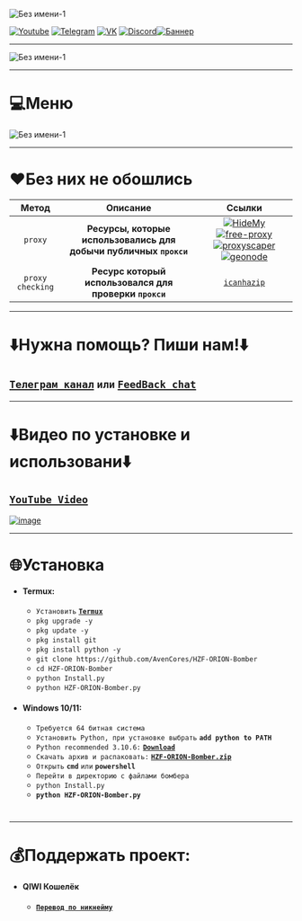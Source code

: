 ![Без имени-1](https://user-images.githubusercontent.com/64781822/184989363-0f13533a-42ff-47d0-b956-abd7b35448e4.png)

[![Youtube](https://user-images.githubusercontent.com/64781822/185656066-cdb875f1-ade6-4499-ae50-79a4f61fdc3e.png)](https://www.youtube.com/c/HZFYT/) [![Telegram](https://user-images.githubusercontent.com/64781822/185657127-657c530b-3849-4931-ab91-63d6f0508330.png)](https://t.me/hzfnews) [![VK](https://user-images.githubusercontent.com/64781822/185657778-21a240e2-da1f-4b72-b37e-447c9adebfcb.png)](https://vk.com/hzforum1) [![Discord](https://user-images.githubusercontent.com/64781822/185659753-b997c6db-c91a-42c0-8876-6826d46568ba.png)](https://discord.com/invite/7bneGfUS5h)[![Баннер](https://user-images.githubusercontent.com/64781822/185762634-2483a0c0-f81a-419e-b41c-8d11fb4a92d2.png)](https://github.com/Lucky1376/ORION-Bomber)

___
![Без имени-1](https://user-images.githubusercontent.com/64781822/185710900-b19394a1-3d64-4096-8b11-307588f8600e.png)
___

# 💻Меню
![Без имени-1](https://user-images.githubusercontent.com/64781822/185763194-d6103caf-22bd-4d55-8f4f-2200e1da35d1.png)

___
# ❤️️**Без них не обошлись**
| Метод | Описание | Ссылки|
|:----------:|:----:|:----------:|
| `proxy` | **Ресурсы, которые использовались для добычи публичных `прокси`**|[![HideMy](https://i.ibb.co/Xp3TscR/hmn-logo-300x300.png)](https://hidemy.name/ru/)[![free-proxy](https://i.ibb.co/CnXVgkx/1658415338280.jpg)](https://free-proxy-list.net)[![proxyscaper](https://i.ibb.co/PYmCfwk/images.png)](https://proxyscrape.com)[![geonode](https://i.ibb.co/Jn2gfPn/image.png)](https://proxylist.geonode.com)|
| `proxy checking` | **Ресурс который использовался для проверки `прокси`** | [`icanhazip`](http://icanhazip.com) |

___
# ⬇️Нужна помощь? Пиши нам!⬇️

## [**`Телеграм канал`**](https://t.me/hzfnews) `или` [**`FeedBack chat`**](https://t.me/+MDOUaUZzWlEwNjRi)

___
# ⬇️Видео по установке и использовани⬇️
## [**`YouTube Video`**](https://www.youtube.com/watch?v=fx6bYIAcpOM)
[![image](https://i.imgur.com/kmZuKkt.png)](https://www.youtube.com/watch?v=fx6bYIAcpOM)

___
# 🌐Установка
+ #### **Termux:**
  + `Установить` [**`Termux`**](https://f-droid.org/en/packages/com.termux/)
  + `pkg upgrade -y`
  + `pkg update -y`
  + `pkg install git`
  + `pkg install python -y`
  + `git clone https://github.com/AvenCores/HZF-ORION-Bomber`
  + `cd HZF-ORION-Bomber`
  + `python Install.py`
  + `python HZF-ORION-Bomber.py`

+ #### **Windows 10/11:**
  + `Требуется 64 битная система`
  + `Установить Python, при установке выбрать` **`add python to PATH`**
  + `Python recommended 3.10.6:` [**`Download`**](https://www.python.org/)
  + `Скачать архив и распаковать:` [**`HZF-ORION-Bomber.zip`**](https://github.com/AvenCores/HZF-ORION-Bomber/archive/refs/heads/master.zip)
  + `Открыть` **`cmd`** `или` **`powershell`**
  + `Перейти в директорию с файлами бомбера`
  + `python Install.py`
  + **`python HZF-ORION-Bomber.py`**

#
___
# 💰Поддержать проект:

+ #### **QIWI Кошелёк**
  + [**`Перевод по никнейму`**](https://qiwi.com/n/AVENCORESDONATE)
